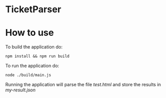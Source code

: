 # TicketParser

# How to use

To build the application do:

`npm install && npm run build`

To run the application do:

`node ./build/main.js`

Running the application will parse the file _test.html_ and store the results in _my-result.json_
